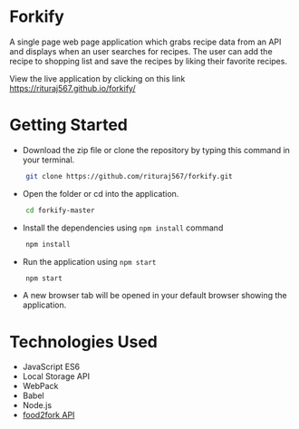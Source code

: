 # Forkify


A single page web page application which grabs recipe data from an API and displays when an user searches for recipes. The user can add the recipe to shopping list and save the recipes by liking their favorite recipes.

View the live application by clicking on this link https://rituraj567.github.io/forkify/

Getting Started
===============

- Download the zip file or clone the repository by typing this command in your terminal.
```bash
    git clone https://github.com/rituraj567/forkify.git
```

- Open the folder or cd into the application.
```bash
    cd forkify-master
```

- Install the dependencies using `npm install` command
```bash
    npm install
```

- Run the application using `npm start`
```bash
    npm start
```

- A new browser tab will be opened in your default browser showing the application.

Technologies Used
===============

- JavaScript ES6
- Local Storage API
- WebPack
- Babel
- Node.js
- [food2fork API](https://www.food2fork.com/about/api)